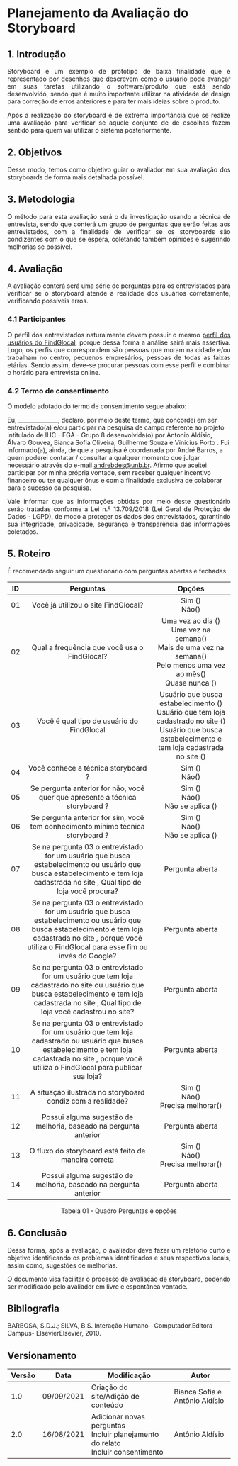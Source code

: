 # Planejamento da Avaliação do Storyboard

## 1. Introdução

<p align = "justify">Storyboard é um exemplo de protótipo de baixa finalidade que é representado por desenhos que descrevem como o usuário pode avançar em suas tarefas utilizando o software/produto que está sendo desenvolvido, sendo que é muito importante utilizar na atividade de design para correção de erros anteriores e para ter mais ideias sobre o produto. </p>
<p align = "justify">Após a realização do storyboard é de extrema importância que se realize uma avaliação para verificar se aquele conjunto de de escolhas fazem sentido para quem vai utilizar o sistema posteriormente. </p>

## 2. Objetivos

<p align = "justify">Desse modo, temos como objetivo guiar o avaliador em sua avaliação dos storyboards de forma mais detalhada possível.
</p>

## 3. Metodologia
<p align = "justify">O método para esta avaliação será o da investigação usando a técnica de entrevista, sendo que conterá um grupo de perguntas que serão feitas aos entrevistados, com a finalidade de verificar se os storyboards são condizentes com o que se espera, coletando também opiniões e sugerindo melhorias se possível.
</p>

## 4. Avaliação
<p align = "justify">A avaliação conterá será uma série de perguntas para os entrevistados para verificar se o storyboard atende a realidade dos usuários corretamente, verificando possíveis erros. 
</p>

### 4.1 Participantes 


<p align = "justify">O perfil dos entrevistados naturalmente devem possuir o mesmo <a href="/2021.1-FindGlocal/requisitos/perfil_do_usuário/" >perfil dos usuários do FindGlocal</a>, porque dessa forma a análise sairá mais assertiva. Logo, os perfis que correspondem são pessoas que moram na cidade e/ou trabalham no centro, pequenos empresários, pessoas de todas as faixas etárias. Sendo assim, deve-se procurar pessoas com esse perfil e combinar o horário para entrevista online.
</p>

### 4.2 Termo de consentimento
<p align = "justify">
O modelo adotado do termo de consentimento segue abaixo:
</p>
<p align = "justify">

Eu, ______________, declaro, por meio deste termo, que concordei em ser entrevistado(a) e/ou
participar na pesquisa de campo referente ao projeto 
intitulado de IHC - FGA - Grupo 8 desenvolvida(o) por Antonio Aldísio, Álvaro  Gouvea, Bianca Sofia  Oliveira, Guilherme  Souza e Vinicius Porto  . Fui
informado(a), ainda, de que a pesquisa é coordenada  por André Barros, a
quem poderei contatar / consultar a qualquer momento que julgar necessário através do
e-mail andrebdes@unb.br.
Afirmo que aceitei participar por minha própria vontade, sem receber qualquer
incentivo financeiro ou ter qualquer ônus e com a finalidade exclusiva de colaborar para
o sucesso da pesquisa. 
</p>
<p align = "justify">
Vale informar que as informações obtidas por meio deste questionário serão tratadas conforme a Lei n.º 13.709/2018 (Lei Geral de Proteção de Dados - LGPD), de modo a  proteger os dados dos entrevistados, garantindo sua integridade, privacidade, segurança e transparência das informações coletados.
</p>

## 5. Roteiro
<p align = "justify">É recomendado seguir um questionário com perguntas abertas e fechadas. 

</p>

<center>

|ID|Perguntas |Opções | 
|:--:|:--:|:--:|
|01| Você já utilizou o site FindGlocal?|Sim () <br> Não() |
|02| Qual a frequência que você usa o FindGlocal?|Uma vez ao dia () <br> Uma vez na semana() <br> Mais de uma vez na semana() <br> Pelo menos uma vez ao mês() <br> Quase nunca () |
|03| Você é qual tipo de usuário do FindGlocal|  Usuário que busca estabelecimento () <br> Usuário que tem loja cadastrado no site () <br> Usuário que busca estabelecimento e tem loja cadastrada no site ()|
|04| Você conhece a técnica storyboard ?| Sim () <br> Não() |
|05| Se pergunta anterior for não, você quer que apresente a técnica storyboard ? | Sim () <br> Não() <br> Não se aplica () |
|06| Se pergunta anterior for sim, você tem conhecimento mínimo técnica storyboard ?| Sim () <br> Não() <br> Não se aplica ()|
|07| Se na pergunta 03 o entrevistado for um usuário que busca estabelecimento ou usuário que busca estabelecimento e tem loja cadastrada no site , Qual tipo de loja você procura? | Pergunta aberta |
|08| Se na pergunta 03 o entrevistado for um usuário que busca estabelecimento ou usuário que busca estabelecimento e tem loja cadastrada no site , porque você utiliza o FindGlocal para esse fim ou invés do Google? | Pergunta aberta |
|09| Se na pergunta 03 o entrevistado for um usuário que tem loja cadastrado no site ou usuário que busca estabelecimento e tem loja cadastrada no site , Qual tipo de loja você cadastrou no site? | Pergunta aberta |
|10| Se na pergunta 03 o entrevistado for um usuário que tem loja cadastrado  ou usuário que busca estabelecimento e tem loja cadastrada no site , porque você utiliza o FindGlocal para publicar sua loja? | Pergunta aberta |
|11| A situação ilustrada no storyboard condiz com a realidade?| Sim () <br> Não() <br> Precisa melhorar()|
|12| Possui alguma sugestão de melhoria, baseado na pergunta anterior| Pergunta aberta|
|13| O fluxo do storyboard está feito de maneira correta| Sim ()<br> Não() <br> Precisa melhorar()|
|14| Possui alguma sugestão de melhoria, baseado na pergunta anterior| Pergunta aberta|

<figcaption> Tabela 01 - Quadro Perguntas e opções </figcaption>

</center>

## 6. Conclusão
<p align = "justify">Dessa forma, após a avaliação, o avaliador deve fazer um relatório curto e objetivo identificando os problemas identificados e seus respectivos locais, assim como, sugestões de melhorias.
</p>

<p align = "justify">O documento visa facilitar o processo de avaliação de storyboard, podendo ser modificado pelo avaliador em livre e espontânea vontade.
</p>


## Bibliografia

BARBOSA, S.D.J.; SILVA, B.S. Interação Humano--Computador.Editora Campus- ElsevierElsevier, 2010.

## Versionamento
<center>

| Versão | Data | Modificação | Autor |
|--|--|--|--|
| 1.0 |09/09/2021 | Criação do site/Adição de conteúdo | Bianca Sofia e Antônio Aldísio |
| 2.0  | 16/08/2021 | Adicionar novas perguntas <br> Incluir planejamento do relato <br> Incluir consentimento  |Antônio Aldísio |

</center>



